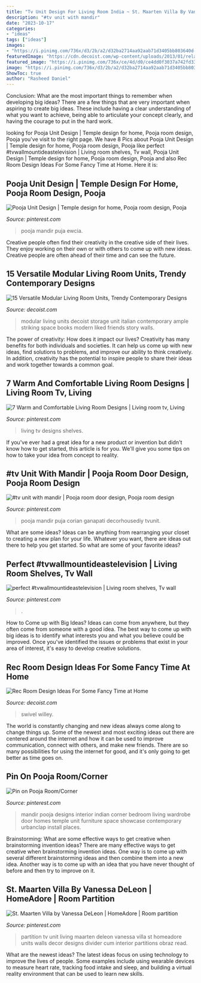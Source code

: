 ```yaml
---
title: "Tv Unit Design For Living Room India ~ St. Maarten Villa By Vanessa Deleon"
description: "#tv unit with mandir"
date: "2023-10-17"
categories:
- "ideas"
tags: ["ideas"]
images:
- "https://i.pinimg.com/736x/d3/2b/a2/d32ba2714aa92aab71d3405bb803640d--deco-tv-partition-walls.jpg"
featuredImage: "https://cdn.decoist.com/wp-content/uploads/2013/01/relaxing-rec-room-with-a-wall-tv-unit.jpg"
featured_image: "https://i.pinimg.com/736x/ce/4d/d0/ce4dd0f3037a742fd339df09d31a6417.jpg"
image: "https://i.pinimg.com/736x/d3/2b/a2/d32ba2714aa92aab71d3405bb803640d--deco-tv-partition-walls.jpg"
ShowToc: true
author: "Rasheed Daniel"
---
```



Conclusion: What are the most important things to remember when developing big ideas?
There are a few things that are very important when aspiring to create big ideas. These include having a clear understanding of what you want to achieve, being able to articulate your concept clearly, and having the courage to put in the hard work.

	

		
looking for Pooja Unit Design | Temple design for home, Pooja room design, Pooja you've visit to the right page. We have 8 Pics about Pooja Unit Design | Temple design for home, Pooja room design, Pooja like perfect #tvwallmountideastelevision | Living room shelves, Tv wall, Pooja Unit Design | Temple design for home, Pooja room design, Pooja and also Rec Room Design Ideas For Some Fancy Time at Home. Here it is:
		
    
## Pooja Unit Design | Temple Design For Home, Pooja Room Design, Pooja

<img loading=lazy src="https://i.pinimg.com/736x/ab/b6/65/abb6656d63c5bbee2c03df926aa1f279.jpg" onerror="this.onerror=null;this.src='https://tse2.mm.bing.net/th?id=OIP.1bvupYd9yvRTbcyCmwYdOQHaLH&amp;pid=15.1';" alt="Pooja Unit Design | Temple design for home, Pooja room design, Pooja">

_Source: pinterest.com_

>pooja mandir puja ewcia. 

	

Creative people often find their creativity in the creative side of their lives. They enjoy working on their own or with others to come up with new ideas. Creative people are often ahead of their time and can see the future.

    
## 15 Versatile Modular Living Room Units, Trendy Contemporary Designs

<img loading=lazy src="http://cdn.decoist.com/wp-content/uploads/2014/07/Striking-modular-living-room-unit-with-ample-storage-space-for-books.jpg" onerror="this.onerror=null;this.src='https://tse2.mm.bing.net/th?id=OIP.Wl1OPMXt1OWxCVQVn94jtwHaLH&amp;pid=15.1';" alt="15 Versatile Modular Living Room Units, Trendy Contemporary Designs">

_Source: decoist.com_

>modular living units decoist storage unit italian contemporary ample striking space books modern liked friends story walls. 

	

The power of creativity: How does it impact our lives?
Creativity has many benefits for both individuals and societies. It can help us come up with new ideas, find solutions to problems, and improve our ability to think creatively. In addition, creativity has the potential to inspire people to share their ideas and work together towards a common goal.

    
## 7 Warm And Comfortable Living Room Designs | Living Room Tv, Living

<img loading=lazy src="https://i.pinimg.com/736x/bb/05/0b/bb050b988723cc8bfc6295539c1970bb.jpg" onerror="this.onerror=null;this.src='https://tse4.mm.bing.net/th?id=OIP.A8OX_VJSrwlebAFK7OTRlQHaJ4&amp;pid=15.1';" alt="7 Warm and Comfortable Living Room Designs | Living room tv, Living">

_Source: pinterest.com_

>living tv designs shelves. 

	

If you've ever had a great idea for a new product or invention but didn't know how to get started, this article is for you. We'll give you some tips on how to take your idea from concept to reality.

    
## #tv Unit With Mandir | Pooja Room Door Design, Pooja Room Design

<img loading=lazy src="https://i.pinimg.com/736x/37/69/9d/37699dc0595cb7ef4b5b2589ebfd8408.jpg" onerror="this.onerror=null;this.src='https://tse3.mm.bing.net/th?id=OIP.THWDgJeMCa13ZtP-d6KKGwHaJ3&amp;pid=15.1';" alt="#tv unit with mandir | Pooja room door design, Pooja room design">

_Source: pinterest.com_

>pooja mandir puja corian ganapati decorhousediy tvunit. 

	

What are some ideas?
Ideas can be anything from rearranging your closet to creating a new plan for your life. Whatever you want, there are ideas out there to help you get started. So what are some of your favorite ideas?

    
## Perfect #tvwallmountideastelevision | Living Room Shelves, Tv Wall

<img loading=lazy src="https://i.pinimg.com/736x/19/2e/d8/192ed88997533231537a8c5447e20de8.jpg" onerror="this.onerror=null;this.src='https://tse3.mm.bing.net/th?id=OIP.7ICGwp5atFGYyyFM9Gpj9QHaJ4&amp;pid=15.1';" alt="perfect #tvwallmountideastelevision | Living room shelves, Tv wall">

_Source: pinterest.com_

>. 

	

How to Come up with Big Ideas?
Ideas can come from anywhere, but they often come from someone with a good idea. The best way to come up with big ideas is to identify what interests you and what you believe could be improved. Once you've identified the issues or problems that exist in your area of interest, it's easy to develop creative solutions.

    
## Rec Room Design Ideas For Some Fancy Time At Home

<img loading=lazy src="https://cdn.decoist.com/wp-content/uploads/2013/01/relaxing-rec-room-with-a-wall-tv-unit.jpg" onerror="this.onerror=null;this.src='https://tse2.mm.bing.net/th?id=OIP.KDQEd7ha5ioC6rsCfxR0PQHaE6&amp;pid=15.1';" alt="Rec Room Design Ideas For Some Fancy Time at Home">

_Source: decoist.com_

>swivel willey. 

	

The world is constantly changing and new ideas always come along to change things up. Some of the newest and most exciting ideas out there are centered around the internet and how it can be used to improve communication, connect with others, and make new friends. There are so many possibilities for using the internet for good, and it's only going to get better as time goes on.

    
## Pin On Pooja Room/Corner

<img loading=lazy src="https://i.pinimg.com/736x/ce/4d/d0/ce4dd0f3037a742fd339df09d31a6417.jpg" onerror="this.onerror=null;this.src='https://tse4.mm.bing.net/th?id=OIP.acEAiPcgmb7bB1XYTA-XGgHaJ8&amp;pid=15.1';" alt="Pin on Pooja Room/Corner">

_Source: pinterest.com_

>mandir pooja designs interior indian corner bedroom living wardrobe door homes temple unit furniture space showcase contemporary urbanclap install places. 

	

Brainstorming: What are some effective ways to get creative when brainstorming invention ideas?
There are many effective ways to get creative when brainstorming invention ideas. One way is to come up with several different brainstorming ideas and then combine them into a new idea. Another way is to come up with an idea that you have never thought of before and then try to improve on it.

    
## St. Maarten Villa By Vanessa DeLeon | HomeAdore | Room Partition

<img loading=lazy src="https://i.pinimg.com/736x/d3/2b/a2/d32ba2714aa92aab71d3405bb803640d--deco-tv-partition-walls.jpg" onerror="this.onerror=null;this.src='https://tse1.mm.bing.net/th?id=OIP.2FYvn_-ztsoK0xYH3Wp_VwHaLH&amp;pid=15.1';" alt="St. Maarten Villa by Vanessa DeLeon | HomeAdore | Room partition">

_Source: pinterest.com_

>partition tv unit living maarten deleon vanessa villa st homeadore units walls decor designs divider cum interior partitions obraz read. 

	

What are the newest ideas?
The latest ideas focus on using technology to improve the lives of people. Some examples include using wearable devices to measure heart rate, tracking food intake and sleep, and building a virtual reality environment that can be used to learn new skills.

